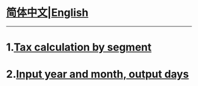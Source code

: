 # [简体中文](../cn/README.md)|[English](../en/README.md)
---
# 1.[Tax calculation by segment](./1.md)
# 2.[Input year and month, output days](./2.md)
